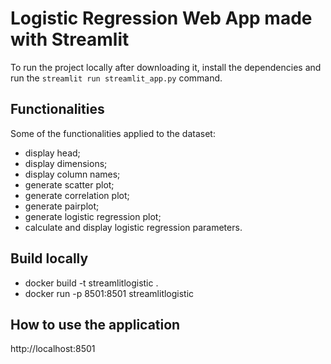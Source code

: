# Logistic Regression Web App made with Streamlit

To run the project locally after downloading it, install the dependencies and run the `streamlit run streamlit_app.py` command.


## Functionalities
Some of the functionalities applied to the dataset:
* display head;
* display dimensions;
* display column names;
* generate scatter plot;
* generate correlation plot;
* generate pairplot;
* generate logistic regression plot;
* calculate and display logistic regression parameters. 


## Build locally
* docker build -t streamlitlogistic .
* docker run -p 8501:8501 streamlitlogistic

## How to use the application
http://localhost:8501
